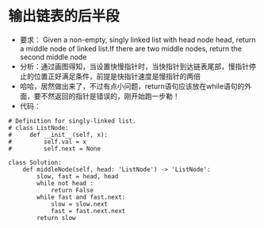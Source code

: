 # 输出链表的后半段
- 要求： Given a non-empty, singly linked list with head node head, return a middle node of linked list.If there are two middle nodes, 
return the second middle node
- 分析：通过画图得知，当设置快慢指针时，当快指针到达链表尾部，慢指针停止的位置正好满足条件，前提是快指针速度是慢指针的两倍
- 哈哈，居然做出来了，不过有点小问题，return语句应该放在while语句的外面，要不然返回的指针是错误的，刚开始跑一步勒！
- 代码：
```
# Definition for singly-linked list.
# class ListNode:
#     def __init__(self, x):
#         self.val = x
#         self.next = None

class Solution:
    def middleNode(self, head: 'ListNode') -> 'ListNode':
        slow, fast = head, head
        while not head :
            return False
        while fast and fast.next:
            slow = slow.next
            fast = fast.next.next
        return slow
        
```
